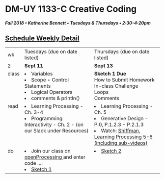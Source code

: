# DM-UY 1133-C Creative Coding
##### Fall 2018 • Katherine Bennett • Tuesdays & Thursdays • 2:30-4:20pm 

## [Schedule Weekly Detail](Calendar.md) 

<table>
<tr>
<td>wk</td>
<td>Tuesdays (due on date listed)</td>
<td>Thursdays (due on date listed)</td>
</tr>
<!-- dates -->
<tr>
  <td valign="top">2</td>
  <td valign="top" width="48%"><strong>Sept 11</strong></td>
  <td valign="top" width="48%"><strong>Sept 13</strong></td>
</tr>
<!-- class -->
<tr>
	<td valign="top">class</td>
	<!-- day Tues -->
	<td valign="top" width="48%">
	<li> Variables</li>
	<li> Scope + Control Statements</li> 
	<li> Logical Operators </li>
	<li> comments & println()</li>
	</td>
	<!-- day Thurs -->
	<td valign="top" width="48%">
	<strong> Sketch 1 Due </strong><br>
	How to Submit Homework <br>
	In-class Challenge <br>
	Loops <br>
	Comments <br>
	</td>
<!-- homework -->
<tr>
  <td valign="top">read</td>
  	<!-- day Tues -->
  	<td valign="top"> 
   <li> Learning Processing - Ch. 3-4 </li>
   <li>Programming Interactivity - Ch. 2 - (on our Slack under Resources)</li>	
	</td>
  	<!-- day Thurs -->
  	<td valign="top"> 
    <li> Learning Processing - Ch. 5 </li>
	<li> Generative Design - P.0, P.1.2.3 - P.2.1.3 </li>
	<li> Watch:  <a href="https://www.youtube.com/user/shiffman/playlists?view=50&sort=dd&shelf_id=2">Shiffman, Learning Processing 5-6 (including sub-videos)</li> </a>	
  	</td>
 </tr>
 <!-- do -->
<tr>
  <td valign="top">do</td>
	<!-- day Tues -->
	<td valign="top">
 	<li> Join our class on <a href ="https://www.openprocessing.org/class/XXXX">openProcessing </a> and enter code .... </li>
 	<li><a href = "Sketch_1.md"> Sketch 1 </a>
 </td>
  	<!-- day Thurs -->
  	<td valign="top">
  	<li><a href = "Sketch_2.md"> Sketch 2 </a></li>
  	</td>
</tr>
</table>